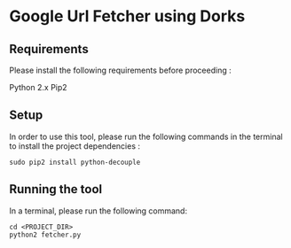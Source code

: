 # Google Url Fetcher using Dorks

## Requirements
Please install the following requirements before proceeding :

Python 2.x
Pip2

## Setup
In order to use this tool, please run the following commands in the terminal to install the project dependencies :

```shell
sudo pip2 install python-decouple
```

## Running the tool
In a terminal, please run the following command:
```shell
cd <PROJECT_DIR>
python2 fetcher.py
```